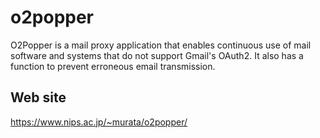 # o2popper
O2Popper is a mail proxy application that enables continuous use of mail software and systems that do not support Gmail's OAuth2.
It also has a function to prevent erroneous email transmission.

## Web site
https://www.nips.ac.jp/~murata/o2popper/
